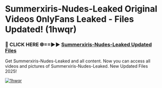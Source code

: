 # Summerxiris-Nudes-Leaked Original Videos 0nlyFans Leaked - Files Updated! (1hwqr)

<h3>🔴 CLICK HERE 🌐==►► <a href="https://tinyurl.com/4mcuefdz" rel="nofollow">Summerxiris-Nudes-Leaked Updated Files</a></h3>

Get Summerxiris-Nudes-Leaked and all content. Now you can access all videos and pictures of Summerxiris-Nudes-Leaked. New Updated Files 2025!

[![1hwqr](https://i.imgur.com/StAQSOY.gif)](https://tinyurl.com/4mcuefdz)
